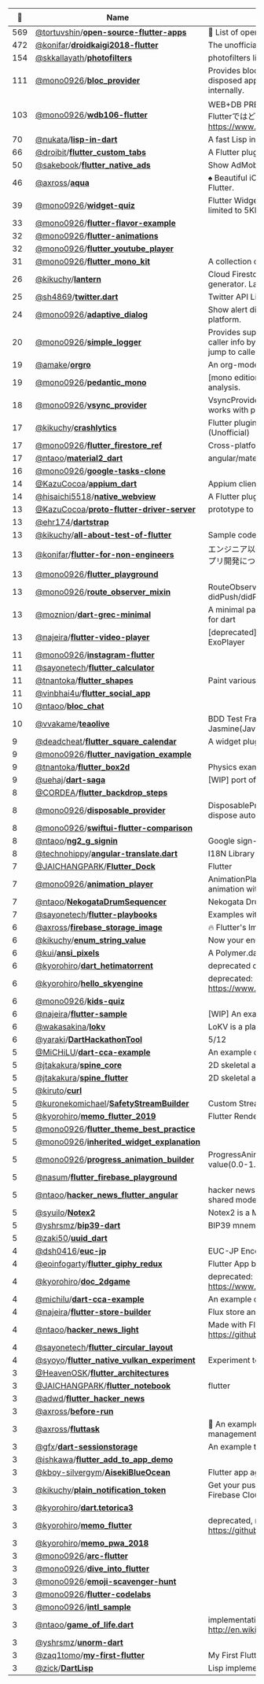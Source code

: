 |:star2: | Name | Description | 🌍|
|---|---|---|---|
|569|[@tortuvshin](https://github.com/tortuvshin)/[**open-source-flutter-apps**](https://github.com/tortuvshin/open-source-flutter-apps)|:iphone: List of open source Flutter applications :octocat:||
|472|[@konifar](https://github.com/konifar)/[**droidkaigi2018-flutter**](https://github.com/konifar/droidkaigi2018-flutter)|The unofficial conference app for DroidKaigi 2018 Tokyo|[:arrow_upper_right:](https://itunes.apple.com/app/id1341774412)|
|154|[@skkallayath](https://github.com/skkallayath)/[**photofilters**](https://github.com/skkallayath/photofilters)|photofilters library for flutter||
|111|[@mono0926](https://github.com/mono0926)/[**bloc_provider**](https://github.com/mono0926/bloc_provider)|Provides bloc to descendant widget (O(1)), and the bloc is disposed appropriately by state that the bloc_provider holds internally.|[:arrow_upper_right:](https://pub.dev/packages/bloc_provider)|
|103|[@mono0926](https://github.com/mono0926)/[**wdb106-flutter**](https://github.com/mono0926/wdb106-flutter)|WEB+DB PRESS Vol.106のAndroid・iOSアプリ設計のサンプルをFlutterではどう書くかというサンプル https://www.amazon.co.jp/dp/4774199435?tag=mono0926-22||
|70|[@nukata](https://github.com/nukata)/[**lisp-in-dart**](https://github.com/nukata/lisp-in-dart)|A fast Lisp interpreter in Dart||
|66|[@droibit](https://github.com/droibit)/[**flutter_custom_tabs**](https://github.com/droibit/flutter_custom_tabs)|A Flutter plugin to use Chrome Custom Tabs.|[:arrow_upper_right:](https://pub.dartlang.org/packages/flutter_custom_tabs)|
|50|[@sakebook](https://github.com/sakebook)/[**flutter_native_ads**](https://github.com/sakebook/flutter_native_ads)|Show AdMob Native Ads use PlatformView|[:arrow_upper_right:](https://pub.dev/packages/native_ads)|
|46|[@axross](https://github.com/axross)/[**aqua**](https://github.com/axross/aqua)| ♠️ Beautiful iOS/Android poker odds calculator app made of Flutter.||
|39|[@mono0926](https://github.com/mono0926)/[**widget-quiz**](https://github.com/mono0926/widget-quiz)|Flutter Widget Quiz, made for Flutter Create (Source code size is limited to 5KB)|[:arrow_upper_right:](https://medium.com/flutter-jp/flutter-create-a85a29fdb918)|
|33|[@mono0926](https://github.com/mono0926)/[**flutter-flavor-example**](https://github.com/mono0926/flutter-flavor-example)|||
|32|[@mono0926](https://github.com/mono0926)/[**flutter-animations**](https://github.com/mono0926/flutter-animations)||[:arrow_upper_right:](https://medium.com/flutter-jp/implicit-animation-b9d4b7358c28)|
|32|[@mono0926](https://github.com/mono0926)/[**flutter_youtube_player**](https://github.com/mono0926/flutter_youtube_player)||[:arrow_upper_right:](https://twitter.com/_mono/status/1224653352128008192)|
|31|[@mono0926](https://github.com/mono0926)/[**flutter_mono_kit**](https://github.com/mono0926/flutter_mono_kit)|A collection of convenient widgets and utils made by mono.|[:arrow_upper_right:](https://pub.dev/packages/mono_kit)|
|26|[@kikuchy](https://github.com/kikuchy)/[**lantern**](https://github.com/kikuchy/lantern)|Cloud Firestore's data structure definition language and code generator. Lantern lights bright future of your project.  🔆|[:arrow_upper_right:](https://pub.dev/packages/lantern)|
|25|[@sh4869](https://github.com/sh4869)/[**twitter.dart**](https://github.com/sh4869/twitter.dart)|Twitter API Library in Dart|[:arrow_upper_right:](https://pub.dartlang.org/packages/twitter)|
|24|[@mono0926](https://github.com/mono0926)/[**adaptive_dialog**](https://github.com/mono0926/adaptive_dialog)|Show alert dialog or modal action sheet adaptively according to platform.|[:arrow_upper_right:](https://pub.dev/packages/adaptive_dialog)|
|20|[@mono0926](https://github.com/mono0926)/[**simple_logger**](https://github.com/mono0926/simple_logger)|Provides super simple APIs for logging. The log also includes caller info by setting includeCallerInfo to true. On Android Studio, jump to caller info by clicking the log.|[:arrow_upper_right:](https://pub.dartlang.org/packages/simple_logger)|
|19|[@amake](https://github.com/amake)/[**orgro**](https://github.com/amake/orgro)|An org-mode file viewer for iOS and Android|[:arrow_upper_right:](https://orgro.org)|
|19|[@mono0926](https://github.com/mono0926)/[**pedantic_mono**](https://github.com/mono0926/pedantic_mono)|[mono edition] How to get the most value from Dart static analysis.|[:arrow_upper_right:](https://pub.dev/packages/pedantic_mono)|
|18|[@mono0926](https://github.com/mono0926)/[**vsync_provider**](https://github.com/mono0926/vsync_provider)|VsyncProvider provides vsync for AnimationController. This works with provider package.|[:arrow_upper_right:](https://pub.dev/packages/vsync_provider)|
|17|[@kikuchy](https://github.com/kikuchy)/[**crashlytics**](https://github.com/kikuchy/crashlytics)|Flutter plugin for (Fabric) Crashlytics on Android and iOS. (Unofficial)||
|17|[@mono0926](https://github.com/mono0926)/[**flutter_firestore_ref**](https://github.com/mono0926/flutter_firestore_ref)|Cross-platform(including web) Firestore type-safe wrapper.|[:arrow_upper_right:](https://pub.dev/packages/firestore_ref)|
|17|[@ntaoo](https://github.com/ntaoo)/[**material2_dart**](https://github.com/ntaoo/material2_dart)|angular/material2 for Dart.||
|16|[@mono0926](https://github.com/mono0926)/[**google-tasks-clone**](https://github.com/mono0926/google-tasks-clone)|||
|14|[@KazuCocoa](https://github.com/KazuCocoa)/[**appium_dart**](https://github.com/KazuCocoa/appium_dart)|Appium client in Dart based on webdriver.dart|[:arrow_upper_right:](https://pub.dev/packages/appium_driver)|
|14|[@hisaichi5518](https://github.com/hisaichi5518)/[**native_webview**](https://github.com/hisaichi5518/native_webview)|A Flutter plugin that allows you to add an inline WebView.||
|13|[@KazuCocoa](https://github.com/KazuCocoa)/[**proto-flutter-driver-server**](https://github.com/KazuCocoa/proto-flutter-driver-server)|prototype to handle flutter-driver via WebDriverURL||
|13|[@ehr174](https://github.com/ehr174)/[**dartstrap**](https://github.com/ehr174/dartstrap)|||
|13|[@kikuchy](https://github.com/kikuchy)/[**all-about-test-of-flutter**](https://github.com/kikuchy/all-about-test-of-flutter)|Sample codes of my session at DroidKaigi 2019 Day.2||
|13|[@konifar](https://github.com/konifar)/[**flutter-for-non-engineers**](https://github.com/konifar/flutter-for-non-engineers)|エンジニア以外の職種の方がFlutterでの開発を通してなんとなくアプリ開発について知るためのリポジトリです||
|13|[@mono0926](https://github.com/mono0926)/[**flutter_playground**](https://github.com/mono0926/flutter_playground)|||
|13|[@mono0926](https://github.com/mono0926)/[**route_observer_mixin**](https://github.com/mono0926/route_observer_mixin)|RouteObserveMixin provides easy access to didPush/didPop/didPushNext/didPopNext.|[:arrow_upper_right:](https://pub.dev/packages/route_observer_mixin)|
|13|[@moznion](https://github.com/moznion)/[**dart-grec-minimal**](https://github.com/moznion/dart-grec-minimal)|A minimal parser/generator of Google Calendar recurrence rule for dart|[:arrow_upper_right:](https://pub.dartlang.org/packages/grec_minimal)|
|13|[@najeira](https://github.com/najeira)/[**flutter-video-player**](https://github.com/najeira/flutter-video-player)|[deprecated] A Flutter plugin for iOS and Android for video using ExoPlayer||
|11|[@mono0926](https://github.com/mono0926)/[**instagram-flutter**](https://github.com/mono0926/instagram-flutter)|||
|11|[@sayonetech](https://github.com/sayonetech)/[**flutter_calculator**](https://github.com/sayonetech/flutter_calculator)|||
|11|[@tnantoka](https://github.com/tnantoka)/[**flutter_shapes**](https://github.com/tnantoka/flutter_shapes)|Paint various shapes on canvas with Flutter CustomPainter|[:arrow_upper_right:](https://tnantoka.github.io/flutter_shapes/)|
|11|[@vinbhai4u](https://github.com/vinbhai4u)/[**flutter_social_app**](https://github.com/vinbhai4u/flutter_social_app)|||
|10|[@ntaoo](https://github.com/ntaoo)/[**bloc_chat**](https://github.com/ntaoo/bloc_chat)|||
|10|[@vvakame](https://github.com/vvakame)/[**teaolive**](https://github.com/vvakame/teaolive)|BDD Test Framework for Dart. it was inspired by the Jasmine(JavaScript).||
|9|[@deadcheat](https://github.com/deadcheat)/[**flutter_square_calendar**](https://github.com/deadcheat/flutter_square_calendar)|A widget plugin for showing calendar.||
|9|[@mono0926](https://github.com/mono0926)/[**flutter_navigation_example**](https://github.com/mono0926/flutter_navigation_example)|||
|9|[@tnantoka](https://github.com/tnantoka)/[**flutter_box2d**](https://github.com/tnantoka/flutter_box2d)|Physics example with Flutter.||
|9|[@uehaj](https://github.com/uehaj)/[**dart-saga**](https://github.com/uehaj/dart-saga)|[WIP] port of redux-saga to Dart||
|8|[@CORDEA](https://github.com/CORDEA)/[**flutter_backdrop_steps**](https://github.com/CORDEA/flutter_backdrop_steps)||[:arrow_upper_right:](https://medium.com/@CORDEA/implement-backdrop-with-flutter-73b4c61b1357)|
|8|[@mono0926](https://github.com/mono0926)/[**disposable_provider**](https://github.com/mono0926/disposable_provider)|DisposableProvider is thin wrapper of Provider and it calls dispose automatically.|[:arrow_upper_right:](https://pub.dev/packages/disposable_provider)|
|8|[@mono0926](https://github.com/mono0926)/[**swiftui-flutter-comparison**](https://github.com/mono0926/swiftui-flutter-comparison)|||
|8|[@ntaoo](https://github.com/ntaoo)/[**ng2_g_signin**](https://github.com/ntaoo/ng2_g_signin)|Google sign-in component for Angular2 Dart||
|8|[@technohippy](https://github.com/technohippy)/[**angular-translate.dart**](https://github.com/technohippy/angular-translate.dart)|I18N Library for AngularDart||
|7|[@JAICHANGPARK](https://github.com/JAICHANGPARK)/[**Flutter_Dock**](https://github.com/JAICHANGPARK/Flutter_Dock)|Flutter ||
|7|[@mono0926](https://github.com/mono0926)/[**animation_player**](https://github.com/mono0926/animation_player)|AnimationPlayer plays your animation and you can seek the animation with slider.|[:arrow_upper_right:](https://pub.dev/packages/animation_player)|
|7|[@ntaoo](https://github.com/ntaoo)/[**NekogataDrumSequencer**](https://github.com/ntaoo/NekogataDrumSequencer)|Nekogata Drum Sequencer with AngularDart||
|7|[@sayonetech](https://github.com/sayonetech)/[**flutter-playbooks**](https://github.com/sayonetech/flutter-playbooks)|Examples with Flutter||
|6|[@axross](https://github.com/axross)/[**firebase_storage_image**](https://github.com/axross/firebase_storage_image)|:fire: Flutter's ImageProvider for images in Firebase Cloud Storage|[:arrow_upper_right:](https://pub.dartlang.org/packages/firebase_storage_image)|
|6|[@kikuchy](https://github.com/kikuchy)/[**enum_string_value**](https://github.com/kikuchy/enum_string_value)|Now your enum classes have String values!!|[:arrow_upper_right:](https://pub.dev/packages/enum_string_value_generator)|
|6|[@kui](https://github.com/kui)/[**ansi_pixels**](https://github.com/kui/ansi_pixels)|A Polymer.dart application to edit ANSI art|[:arrow_upper_right:](https://kui.github.io/ansi_pixels/)|
|6|[@kyorohiro](https://github.com/kyorohiro)/[**dart_hetimatorrent**](https://github.com/kyorohiro/dart_hetimatorrent)|deprecated dart torrent library||
|6|[@kyorohiro](https://github.com/kyorohiro)/[**hello_skyengine**](https://github.com/kyorohiro/hello_skyengine)|deprecated: https://www.gitbook.com/book/kyorohiro/hello_skyengine/details |[:arrow_upper_right:](https://kyorohiro.github.io/umiuni2d/web/index.html)|
|6|[@mono0926](https://github.com/mono0926)/[**kids-quiz**](https://github.com/mono0926/kids-quiz)|||
|6|[@najeira](https://github.com/najeira)/[**flutter-sample**](https://github.com/najeira/flutter-sample)|[WIP] An example of architecture for Flutter apps||
|6|[@wakasakina](https://github.com/wakasakina)/[**lokv**](https://github.com/wakasakina/lokv)|LoKV is a platform-independent embedded key-value database.||
|6|[@yaraki](https://github.com/yaraki)/[**DartHackathonTool**](https://github.com/yaraki/DartHackathonTool)|5/12||
|5|[@MiCHiLU](https://github.com/MiCHiLU)/[**dart-cca-example**](https://github.com/MiCHiLU/dart-cca-example)|An example of Cordova Chrome Apps written in AngularDart.||
|5|[@jtakakura](https://github.com/jtakakura)/[**spine_core**](https://github.com/jtakakura/spine_core)|2D skeletal animation runtimes for Spine.||
|5|[@jtakakura](https://github.com/jtakakura)/[**spine_flutter**](https://github.com/jtakakura/spine_flutter)|2D skeletal animation runtimes for Spine. ||
|5|[@kiruto](https://github.com/kiruto)/[**curl**](https://github.com/kiruto/curl)|||
|5|[@kuronekomichael](https://github.com/kuronekomichael)/[**SafetyStreamBuilder**](https://github.com/kuronekomichael/SafetyStreamBuilder)|Custom StreamBuilder for Flutter/Dart|[:arrow_upper_right:](https://pub.dartlang.org/packages/safety_stream_builder)|
|5|[@kyorohiro](https://github.com/kyorohiro)/[**memo_flutter_2019**](https://github.com/kyorohiro/memo_flutter_2019)|Flutter Render API Sample||
|5|[@mono0926](https://github.com/mono0926)/[**flutter_theme_best_practice**](https://github.com/mono0926/flutter_theme_best_practice)|||
|5|[@mono0926](https://github.com/mono0926)/[**inherited_widget_explanation**](https://github.com/mono0926/inherited_widget_explanation)|||
|5|[@mono0926](https://github.com/mono0926)/[**progress_animation_builder**](https://github.com/mono0926/progress_animation_builder)|ProgressAnimationBuilder passes Animation<double> according to value(0.0-1.0).|[:arrow_upper_right:](https://pub.dev/packages/progress_animation_builder)|
|5|[@nasum](https://github.com/nasum)/[**flutter_firebase_playground**](https://github.com/nasum/flutter_firebase_playground)|||
|5|[@ntaoo](https://github.com/ntaoo)/[**hacker_news_flutter_angular**](https://github.com/ntaoo/hacker_news_flutter_angular)|hacker news feed reader made with flutter and angular, and their shared model.||
|5|[@syuilo](https://github.com/syuilo)/[**Notex2**](https://github.com/syuilo/Notex2)|Notex2 is a Markdown compiler.||
|5|[@yshrsmz](https://github.com/yshrsmz)/[**bip39-dart**](https://github.com/yshrsmz/bip39-dart)|BIP39 mnemonic code implementation in Dart lang||
|5|[@zaki50](https://github.com/zaki50)/[**uuid_dart**](https://github.com/zaki50/uuid_dart)|||
|4|[@dsh0416](https://github.com/dsh0416)/[**euc-jp**](https://github.com/dsh0416/euc-jp)|EUC-JP Encoding and Decoding Library for Dart Language||
|4|[@eoinfogarty](https://github.com/eoinfogarty)/[**flutter_giphy_redux**](https://github.com/eoinfogarty/flutter_giphy_redux)|Flutter App built in Redux with ThunkAction||
|4|[@kyorohiro](https://github.com/kyorohiro)/[**doc_2dgame**](https://github.com/kyorohiro/doc_2dgame)|deprecated: https://www.gitbook.com/book/kyorohiro/hello_skyengine/details|[:arrow_upper_right:](https://kyorohiro.github.io/umiuni2d/web/index.html)|
|4|[@michilu](https://github.com/michilu)/[**dart-cca-example**](https://github.com/michilu/dart-cca-example)|An example of Cordova Chrome Apps written in AngularDart.||
|4|[@najeira](https://github.com/najeira)/[**flutter-store-builder**](https://github.com/najeira/flutter-store-builder)|Flux store and builder for Flutter||
|4|[@ntaoo](https://github.com/ntaoo)/[**hacker_news_light**](https://github.com/ntaoo/hacker_news_light)|Made with Flutter, for the hands-on. Moved to https://github.com/dartlang-users-jp/hacker_news_light||
|4|[@sayonetech](https://github.com/sayonetech)/[**flutter_circular_layout**](https://github.com/sayonetech/flutter_circular_layout)|||
|4|[@syoyo](https://github.com/syoyo)/[**flutter_native_vulkan_experiment**](https://github.com/syoyo/flutter_native_vulkan_experiment)|Experiment to call Vulkan function from Flutter(dart ffi)||
|3|[@HeavenOSK](https://github.com/HeavenOSK)/[**flutter_architectures**](https://github.com/HeavenOSK/flutter_architectures)|||
|3|[@JAICHANGPARK](https://github.com/JAICHANGPARK)/[**flutter_notebook**](https://github.com/JAICHANGPARK/flutter_notebook)|flutter||
|3|[@adwd](https://github.com/adwd)/[**flutter_hacker_news**](https://github.com/adwd/flutter_hacker_news)|||
|3|[@axross](https://github.com/axross)/[**before-run**](https://github.com/axross/before-run)||[:arrow_upper_right:](https://before.run/)|
|3|[@axross](https://github.com/axross)/[**fluttask**](https://github.com/axross/fluttask)|:dart: An example Flutter project in order to make sure state management in Flutter||
|3|[@gfx](https://github.com/gfx)/[**dart-sessionstorage**](https://github.com/gfx/dart-sessionstorage)|An example to make use of WebStorage||
|3|[@ishkawa](https://github.com/ishkawa)/[**flutter_add_to_app_demo**](https://github.com/ishkawa/flutter_add_to_app_demo)|||
|3|[@kboy-silvergym](https://github.com/kboy-silvergym)/[**AisekiBlueOcean**](https://github.com/kboy-silvergym/AisekiBlueOcean)| Flutter app aggregates 'Aiseki' rounge||
|3|[@kikuchy](https://github.com/kikuchy)/[**plain_notification_token**](https://github.com/kikuchy/plain_notification_token)|Get your push notification token via platform way (APNs for iOS / Firebase Clound Messaging for Android)||
|3|[@kyorohiro](https://github.com/kyorohiro)/[**dart.tetorica3**](https://github.com/kyorohiro/dart.tetorica3)|||
|3|[@kyorohiro](https://github.com/kyorohiro)/[**memo_flutter**](https://github.com/kyorohiro/memo_flutter)|deprecated,  move to https://github.com/kyorohiro/memo_flutter_2019|[:arrow_upper_right:](https://medium.com/@kyorohiro_72753/dart-x-flutter-memo-0-7ab0f2e8877a)|
|3|[@kyorohiro](https://github.com/kyorohiro)/[**memo_pwa_2018**](https://github.com/kyorohiro/memo_pwa_2018)|||
|3|[@mono0926](https://github.com/mono0926)/[**arc-flutter**](https://github.com/mono0926/arc-flutter)|||
|3|[@mono0926](https://github.com/mono0926)/[**dive_into_flutter**](https://github.com/mono0926/dive_into_flutter)|||
|3|[@mono0926](https://github.com/mono0926)/[**emoji-scavenger-hunt**](https://github.com/mono0926/emoji-scavenger-hunt)|||
|3|[@mono0926](https://github.com/mono0926)/[**flutter-codelabs**](https://github.com/mono0926/flutter-codelabs)|||
|3|[@mono0926](https://github.com/mono0926)/[**intl_sample**](https://github.com/mono0926/intl_sample)||[:arrow_upper_right:](https://medium.com/flutter-jp/intl-beb5b9e8ee73)|
|3|[@ntaoo](https://github.com/ntaoo)/[**game_of_life.dart**](https://github.com/ntaoo/game_of_life.dart)|implementation of http://en.wikipedia.org/wiki/Conway's_Game_of_Life||
|3|[@yshrsmz](https://github.com/yshrsmz)/[**unorm-dart**](https://github.com/yshrsmz/unorm-dart)||[:arrow_upper_right:](https://pub.dev/packages/unorm_dart)|
|3|[@zaq1tomo](https://github.com/zaq1tomo)/[**my-first-flutter**](https://github.com/zaq1tomo/my-first-flutter)|My First Flutter||
|3|[@zick](https://github.com/zick)/[**DartLisp**](https://github.com/zick/DartLisp)|Lisp implementation in Dart||


